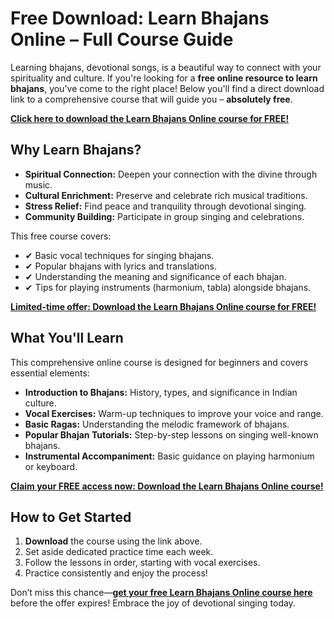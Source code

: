 # Free Download: Learn Bhajans Online – Full Course Guide

Learning bhajans, devotional songs, is a beautiful way to connect with your spirituality and culture. If you're looking for a **free online resource to learn bhajans**, you've come to the right place! Below you'll find a direct download link to a comprehensive course that will guide you – **absolutely free**.

[**Click here to download the Learn Bhajans Online course for FREE!**](https://udemywork.com/learn-bhajans-online)

## Why Learn Bhajans?

*   **Spiritual Connection:** Deepen your connection with the divine through music.
*   **Cultural Enrichment:** Preserve and celebrate rich musical traditions.
*   **Stress Relief:** Find peace and tranquility through devotional singing.
*   **Community Building:** Participate in group singing and celebrations.

This free course covers:

*   ✔ Basic vocal techniques for singing bhajans.
*   ✔ Popular bhajans with lyrics and translations.
*   ✔ Understanding the meaning and significance of each bhajan.
*   ✔ Tips for playing instruments (harmonium, tabla) alongside bhajans.

[**Limited-time offer: Download the Learn Bhajans Online course for FREE!**](https://udemywork.com/learn-bhajans-online)

## What You'll Learn

This comprehensive online course is designed for beginners and covers essential elements:

*   **Introduction to Bhajans:** History, types, and significance in Indian culture.
*   **Vocal Exercises:** Warm-up techniques to improve your voice and range.
*   **Basic Ragas:** Understanding the melodic framework of bhajans.
*   **Popular Bhajan Tutorials:** Step-by-step lessons on singing well-known bhajans.
*   **Instrumental Accompaniment:** Basic guidance on playing harmonium or keyboard.

[**Claim your FREE access now: Download the Learn Bhajans Online course!**](https://udemywork.com/learn-bhajans-online)

## How to Get Started

1.  **Download** the course using the link above.
2.  Set aside dedicated practice time each week.
3.  Follow the lessons in order, starting with vocal exercises.
4.  Practice consistently and enjoy the process!

Don’t miss this chance—**[get your free Learn Bhajans Online course here](https://udemywork.com/learn-bhajans-online)** before the offer expires! Embrace the joy of devotional singing today.
